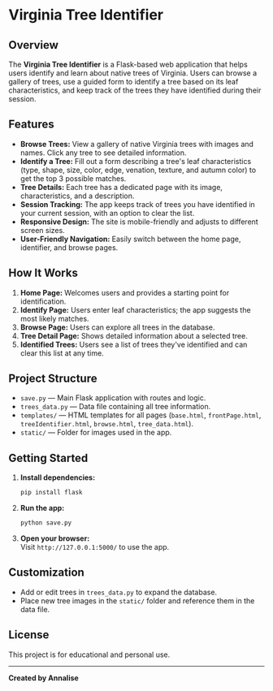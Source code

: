 # Virginia Tree Identifier

## Overview

The **Virginia Tree Identifier** is a Flask-based web application that helps users identify and learn about native trees of Virginia. Users can browse a gallery of trees, use a guided form to identify a tree based on its leaf characteristics, and keep track of the trees they have identified during their session.

## Features

- **Browse Trees:** View a gallery of native Virginia trees with images and names. Click any tree to see detailed information.
- **Identify a Tree:** Fill out a form describing a tree's leaf characteristics (type, shape, size, color, edge, venation, texture, and autumn color) to get the top 3 possible matches.
- **Tree Details:** Each tree has a dedicated page with its image, characteristics, and a description.
- **Session Tracking:** The app keeps track of trees you have identified in your current session, with an option to clear the list.
- **Responsive Design:** The site is mobile-friendly and adjusts to different screen sizes.
- **User-Friendly Navigation:** Easily switch between the home page, identifier, and browse pages.

## How It Works

1. **Home Page:** Welcomes users and provides a starting point for identification.
2. **Identify Page:** Users enter leaf characteristics; the app suggests the most likely matches.
3. **Browse Page:** Users can explore all trees in the database.
4. **Tree Detail Page:** Shows detailed information about a selected tree.
5. **Identified Trees:** Users see a list of trees they've identified and can clear this list at any time.

## Project Structure

- `save.py` — Main Flask application with routes and logic.
- `trees_data.py` — Data file containing all tree information.
- `templates/` — HTML templates for all pages (`base.html`, `frontPage.html`, `treeIdentifier.html`, `browse.html`, `tree_data.html`).
- `static/` — Folder for images used in the app.

## Getting Started

1. **Install dependencies:**
    ```bash
    pip install flask
    ```
2. **Run the app:**
    ```bash
    python save.py
    ```
3. **Open your browser:**  
   Visit `http://127.0.0.1:5000/` to use the app.

## Customization

- Add or edit trees in `trees_data.py` to expand the database.
- Place new tree images in the `static/` folder and reference them in the data file.

## License

This project is for educational and personal use.

---

**Created by Annalise**